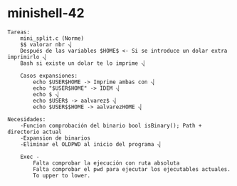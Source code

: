 # minishell-42
	Tareas:
		mini_split.c (Norme)
		$$ valorar nbr ⎷
		Después de las variables $HOME$ <- Si se introduce un dolar extra imprimirlo ⎷
		Bash si existe un dolar te lo imprime ⎷
		
		Casos expansiones: 
			echo $USER$HOME -> Imprime ambas con ⎷
			echo "$USER$HOME" -> IDEM ⎷
			echo $ ⎷
			echo $USER$ -> aalvarez$ ⎷
			echo $USER$$HOME -> aalvarezHOME ⎷

	Necesidades:
		-Funcion comprobación del binario bool isBinary(); Path + directorio actual
		-Expansion de binarios
		-Eliminar el OLDPWD al inicio del programa ⎷
		
		Exec -
			Falta comprobar la ejecución con ruta absoluta
			Falta comprobar el pwd para ejecutar los ejecutables actuales.
			To upper to lower.